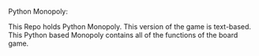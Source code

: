 Python Monopoly:

This Repo holds Python Monopoly. This version of the game is text-based. This Python based Monopoly contains all of the functions of the board game. 